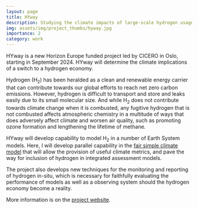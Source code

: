 ```yaml
---
layout: page
title: HYway
description: Studying the climate impacts of large-scale hydrogen usage
img: assets/img/project_thumbs/hyway.jpg
importance: 2
category: work
---
```


HYway is a new Horizon Europe funded project led by CICERO in Oslo, starting in September 2024. HYway will
determine the climate implications of a switch to a hydrogen economy.

Hydrogen (H<sub>2</sub>) has been heralded as a clean and renewable energy carrier that can contribute towards our global
efforts to reach net zero carbon emissions. However, hydrogen is difficult to transport and store and leaks easily due to
its small molecular size. And while H<sub>2</sub> does not contribute towards climate change when it is 
combusted, any fugitive hydrogen that is not combusted affects atmospheric chemistry in a multitude of ways
that does adversely affect climate and worsen air quality, such as promoting ozone formation and lengthening the
lifetime of methane.

HYway will develop capability to model H<sub>2</sub> in a number of Earth System models. Here, I will develop
parallel capability in the [fair simple climate model](../fair) that will allow the provision of useful climate
metrics, and pave the way for inclusion of hydrogen in integrated assessment models.

The project also develops new techniques for the monitoring and reporting of hydrogen in-situ, which is necessary
for faithfully evaluating the performance of models as well as a observing system should the hydrogen economy
become a reality.

More information is on the [project website](https://hyway-horizon.eu).